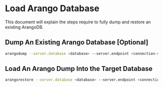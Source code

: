 # Load Arango Database

This document will explain the steps require to fully dump and restore an existing ArangoDB.

## Dump An Existing Arango Database [Optional]

```bash
arangodump --server.database <database> --server.endpoint <connection-string> --server.username <username> --server.password <password> --output-directory <fullpath>
```

## Load An Arango Dump Into the Target Database

```bash
arangorestore --server.database <database> --server.endpoint <connection-string> --server.username <username> --server.password <password> --input-directory <fullpath> --create-database true
```
